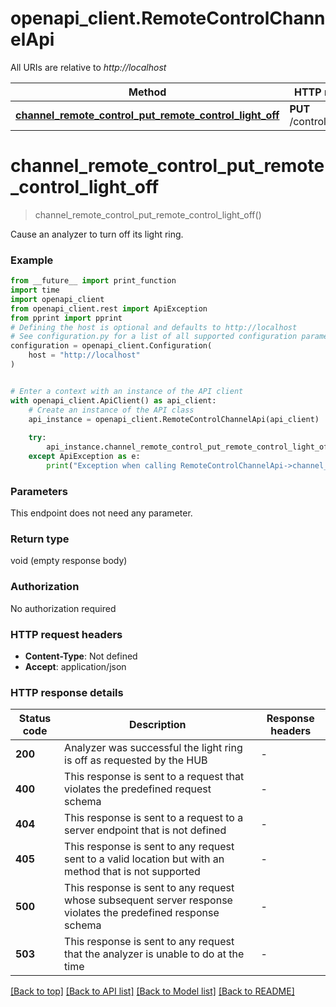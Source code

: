 # openapi_client.RemoteControlChannelApi

All URIs are relative to *http://localhost*

Method | HTTP request | Description
------------- | ------------- | -------------
[**channel_remote_control_put_remote_control_light_off**](RemoteControlChannelApi.md#channel_remote_control_put_remote_control_light_off) | **PUT** /control/light/off | 


# **channel_remote_control_put_remote_control_light_off**
> channel_remote_control_put_remote_control_light_off()



Cause an analyzer to turn off its light ring.

### Example

```python
from __future__ import print_function
import time
import openapi_client
from openapi_client.rest import ApiException
from pprint import pprint
# Defining the host is optional and defaults to http://localhost
# See configuration.py for a list of all supported configuration parameters.
configuration = openapi_client.Configuration(
    host = "http://localhost"
)


# Enter a context with an instance of the API client
with openapi_client.ApiClient() as api_client:
    # Create an instance of the API class
    api_instance = openapi_client.RemoteControlChannelApi(api_client)
    
    try:
        api_instance.channel_remote_control_put_remote_control_light_off()
    except ApiException as e:
        print("Exception when calling RemoteControlChannelApi->channel_remote_control_put_remote_control_light_off: %s\n" % e)
```

### Parameters
This endpoint does not need any parameter.

### Return type

void (empty response body)

### Authorization

No authorization required

### HTTP request headers

 - **Content-Type**: Not defined
 - **Accept**: application/json

### HTTP response details
| Status code | Description | Response headers |
|-------------|-------------|------------------|
**200** | Analyzer was successful the light ring is off as requested by the HUB |  -  |
**400** | This response is sent to a request that violates the predefined request schema |  -  |
**404** | This response is sent to a request to a server endpoint that is not defined |  -  |
**405** | This response is sent to any request sent to a valid location but with an method that is not supported |  -  |
**500** | This response is sent to any request whose subsequent server response violates the predefined response schema |  -  |
**503** | This response is sent to any request that the analyzer is unable to do at the time |  -  |

[[Back to top]](#) [[Back to API list]](../README.md#documentation-for-api-endpoints) [[Back to Model list]](../README.md#documentation-for-models) [[Back to README]](../README.md)


